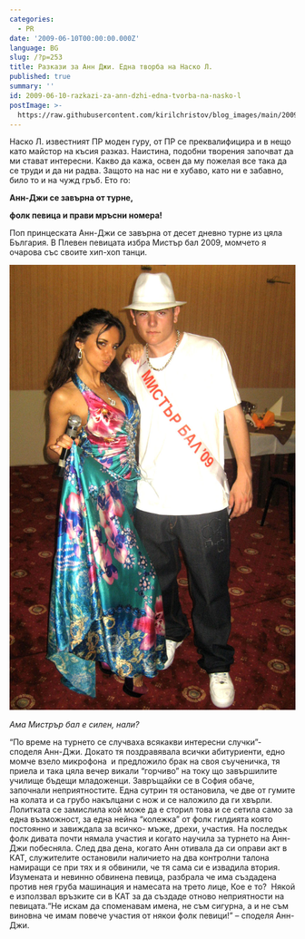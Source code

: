 ```yaml
---
categories:
  - PR
date: '2009-06-10T00:00:00.000Z'
language: BG
slug: /?p=253
title: Разкази за Анн Джи. Една творба на Наско Л.
published: true
summary: ''
id: 2009-06-10-razkazi-za-ann-dzhi-edna-tvorba-na-nasko-l
postImage: >-
  https://raw.githubusercontent.com/kirilchristov/blog_images/main/2009/06/abit09.jpg
---
```


Наско Л. известният ПР моден гуру, от ПР се преквалифицира и в нещо като майстор на късия разказ. Наистина, подобни творения започват да ми стават интересни. Какво да кажа, освен да му пожелая все така да се труди и да ни радва. Защото на нас ни е хубаво, като ни е забавно, било то и на чужд гръб. Ето го: 

**Анн-Джи се завърна от турне,**

 

**фолк певица и прави мръсни номера!**

 Поп принцеската Анн-Джи се завърна от десет дневно турне из цяла България. В Плевен певицата избра Мистър бал 2009, момчето я очарова със своите хип-хоп танци. 

![abit09](https://raw.githubusercontent.com/kirilchristov/blog_images/main/2009/06/abit09.jpg)

_Ама Мистрър бал е силен, нали?_

“По време на турнето се случваха всякакви интересни случки”- споделя Анн-Джи. Докато тя поздравявала всички абитуриенти, едно момче взело микрофона  и предложило брак на своя съученичка, тя приела и така цяла вечер викали “горчиво” на току що завършилите училище бъдещи младоженци. Завръщайки се в София обаче, започнали неприятностите. Една сутрин тя остановила, че две от гумите на колата и са грубо накълцани с нож и се наложило да ги хвърли. Лолитката се замислила кой може да е сторил това и се сетила само за една възможност, за една нейна “колежка” от фолк гилдията която постоянно и завиждала за всичко- мъже, дрехи, участия. На последък фолк дивата почти нямала участия и когато научила за турнето на Анн-Джи побесняла. След два дена, когато Анн отивала да си оправи акт в КАТ, служителите остановили наличието на два контролни талона намиращи се при тях и я обвинили, че тя сама си е извадила втория. Изумената и невинно обвинена певица, разбрала че има създадена против нея груба машинация и намесата на трето лице, Кое е то?  Някой е използвал връзките си в КАТ за да създаде отново неприятности на певицата.“Не искам да споменавам имена, не съм сигурна, а и не съм виновна че имам повече участия от някои фолк певици!” – споделя Анн-Джи.
